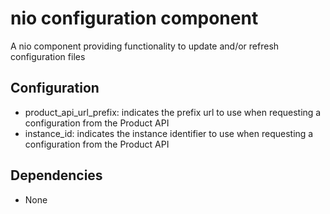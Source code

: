 # nio configuration  component

A nio component providing functionality to update and/or refresh configuration files


## Configuration

- product_api_url_prefix: indicates the prefix url to use when requesting a configuration from the Product API
- instance_id: indicates the instance identifier to use when requesting a configuration from the Product API


## Dependencies

- None
